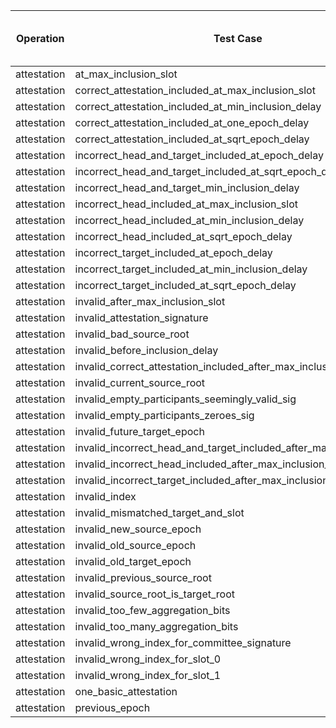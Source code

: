 | Operation | Test Case | Read Pre-State SSZ | Deserialize Pre-State SSZ | Read Operation Input | Process | Merkleize | Commit | Total Cycles | Execution Time |
|-----------|-----------|--------------------|---------------------------|----------------------|---------|-----------|--------|--------------|----------------|
attestation | at_max_inclusion_slot | 264371 | 18697243 | 22183 | 2077781 | 902134396 | 1012 | 923201124 | 20.099747125s |
attestation | correct_attestation_included_at_max_inclusion_slot | 264367 | 18696661 | 22183 | 2077610 | 902102373 | 1012 | 923168344 | 19.650010917s |
attestation | correct_attestation_included_at_min_inclusion_delay | 264367 | 18696661 | 22183 | 2077597 | 902102373 | 1012 | 923168331 | 20.23025375s |
attestation | correct_attestation_included_at_one_epoch_delay | 264367 | 18696661 | 22183 | 2077610 | 902102373 | 1012 | 923168344 | 20.110995333s |
attestation | correct_attestation_included_at_sqrt_epoch_delay | 264367 | 18696661 | 22183 | 2077597 | 902102373 | 1012 | 923168331 | 19.873268458s |
attestation | incorrect_head_and_target_included_at_epoch_delay | 264367 | 18696661 | 22183 | 2077610 | 902102373 | 1012 | 923168344 | 20.038248625s |
attestation | incorrect_head_and_target_included_at_sqrt_epoch_delay | 264367 | 18696661 | 22183 | 2077597 | 902102373 | 1012 | 923168331 | 20.111268375s |
attestation | incorrect_head_and_target_min_inclusion_delay | 264367 | 18696661 | 22183 | 2077597 | 902102373 | 1012 | 923168331 | 19.907476417s |
attestation | incorrect_head_included_at_max_inclusion_slot | 264367 | 18696661 | 22183 | 2077610 | 902102373 | 1012 | 923168344 | 19.945267209s |
attestation | incorrect_head_included_at_min_inclusion_delay | 264367 | 18696661 | 22183 | 2077597 | 902102373 | 1012 | 923168331 | 20.134394416s |
attestation | incorrect_head_included_at_sqrt_epoch_delay | 264367 | 18696661 | 22183 | 2077597 | 902102373 | 1012 | 923168331 | 20.06706825s |
attestation | incorrect_target_included_at_epoch_delay | 264367 | 18696661 | 22183 | 2077610 | 902102373 | 1012 | 923168344 | 19.890649s |
attestation | incorrect_target_included_at_min_inclusion_delay | 264367 | 18696661 | 22183 | 2077597 | 902102373 | 1012 | 923168331 | 20.085524125s |
attestation | incorrect_target_included_at_sqrt_epoch_delay | 264367 | 18696661 | 22183 | 2077597 | 902102373 | 1012 | 923168331 | 20.233795791s |
attestation | invalid_after_max_inclusion_slot | 264371 | 18697243 | 22183 | 2072487 | 902134396 | 1012 | 923195830 | 20.396147875s |
attestation | invalid_attestation_signature | 264367 | 18696661 | 22183 | 2077597 | 902102373 | 1012 | 923168331 | 19.933561208s |
attestation | invalid_bad_source_root | 264367 | 18696661 | 22183 | 2077597 | 902102373 | 1012 | 923168331 | 20.980962084s |
attestation | invalid_before_inclusion_delay | 264367 | 18696661 | 22183 | 2072320 | 902102373 | 1012 | 923163054 | 20.107910959s |
attestation | invalid_correct_attestation_included_after_max_inclusion_slot | 264367 | 18696661 | 22183 | 2072316 | 902102373 | 1012 | 923163050 | 20.194849917s |
attestation | invalid_current_source_root | 264367 | 18696661 | 22183 | 2077597 | 902102373 | 1012 | 923168331 | 19.9359475s |
attestation | invalid_empty_participants_seemingly_valid_sig | 264367 | 18696661 | 22183 | 2077597 | 902102373 | 1012 | 923168331 | 24.296746458s |
attestation | invalid_empty_participants_zeroes_sig | 264367 | 18696661 | 22183 | 2077597 | 902102373 | 1012 | 923168331 | 19.954966416s |
attestation | invalid_future_target_epoch | 264367 | 18696661 | 22183 | 2072316 | 902102373 | 1012 | 923163050 | 20.045123833s |
attestation | invalid_incorrect_head_and_target_included_after_max_inclusion_slot | 264367 | 18696661 | 22183 | 2072316 | 902102373 | 1012 | 923163050 | 20.170377167s |
attestation | invalid_incorrect_head_included_after_max_inclusion_slot | 264367 | 18696661 | 22183 | 2072316 | 902102373 | 1012 | 923163050 | 19.823392125s |
attestation | invalid_incorrect_target_included_after_max_inclusion_slot | 264367 | 18696661 | 22183 | 2072316 | 902102373 | 1012 | 923163050 | 22.149403333s |
attestation | invalid_index | 264367 | 18696661 | 22183 | 2072381 | 902102373 | 1012 | 923163115 | 22.128934084s |
attestation | invalid_mismatched_target_and_slot | 264376 | 18697769 | 22183 | 2072601 | 902166413 | 1012 | 923228492 | 19.886030334s |
attestation | invalid_new_source_epoch | 264367 | 18696661 | 22183 | 2077597 | 902102373 | 1012 | 923168331 | 20.038692834s |
attestation | invalid_old_source_epoch | 264367 | 18696661 | 22183 | 2072316 | 902102373 | 1012 | 923163050 | 19.834994167s |
attestation | invalid_old_target_epoch | 264367 | 18696661 | 22183 | 2072316 | 902102373 | 1012 | 923163050 | 20.073368708s |
attestation | invalid_previous_source_root | 264367 | 18696661 | 22183 | 2077610 | 902102373 | 1012 | 923168344 | 19.948618708s |
attestation | invalid_source_root_is_target_root | 264367 | 18696661 | 22183 | 2077597 | 902102373 | 1012 | 923168331 | 20.105289708s |
attestation | invalid_too_few_aggregation_bits | 264367 | 18696661 | 22091 | 2077593 | 902102373 | 1012 | 923168235 | 23.724406s |
attestation | invalid_too_many_aggregation_bits | 264367 | 18696661 | 22183 | 2077598 | 902102373 | 1012 | 923168332 | 19.685774625s |
attestation | invalid_wrong_index_for_committee_signature | 264367 | 18696661 | 22183 | 2072381 | 902102373 | 1012 | 923163115 | 20.058112375s |
attestation | invalid_wrong_index_for_slot_0 | 264367 | 18696661 | 22183 | 2072381 | 902102373 | 1012 | 923163115 | 19.880918416s |
attestation | invalid_wrong_index_for_slot_1 | 264367 | 18696661 | 22183 | 2072381 | 902102373 | 1012 | 923163115 | 19.889938833s |
attestation | one_basic_attestation | 264367 | 18696661 | 22183 | 2077597 | 902102373 | 1012 | 923168331 | 19.818425542s |
attestation | previous_epoch | 264371 | 18697243 | 22183 | 2077781 | 902134396 | 1012 | 923201124 | 19.996127375s |
